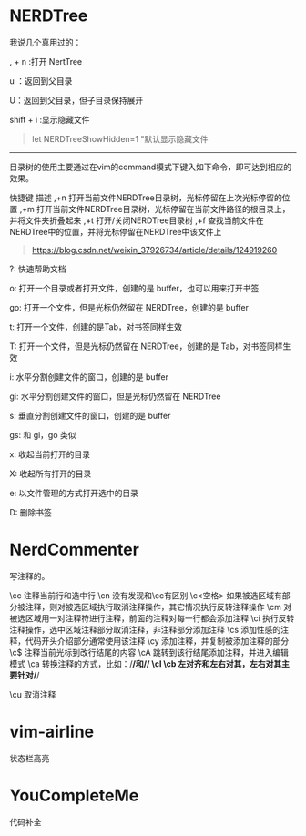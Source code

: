 # NERDTree

我说几个真用过的：

, + n :打开 NertTree

u ：返回到父目录

U：返回到父目录，但子目录保持展开

shift + i :显示隐藏文件

>   let NERDTreeShowHidden=1  "默认显示隐藏文件







---



目录树的使用主要通过在vim的command模式下键入如下命令，即可达到相应的效果。

快捷键	描述
,+n	打开当前文件NERDTree目录树，光标停留在上次光标停留的位置
,+m	打开当前文件NERDTree目录树，光标停留在当前文件路径的根目录上，并将文件夹折叠起来
,+t	打开/关闭NERDTree目录树
,+f	查找当前文件在NERDTree中的位置，并将光标停留在NERDTree中该文件上

> https://blog.csdn.net/weixin_37926734/article/details/124919260



?: 快速帮助文档

o: 打开一个目录或者打开文件，创建的是 buffer，也可以用来打开书签

go: 打开一个文件，但是光标仍然留在 NERDTree，创建的是 buffer

t: 打开一个文件，创建的是Tab，对书签同样生效

T: 打开一个文件，但是光标仍然留在 NERDTree，创建的是 Tab，对书签同样生效

i: 水平分割创建文件的窗口，创建的是 buffer

gi: 水平分割创建文件的窗口，但是光标仍然留在 NERDTree

s: 垂直分割创建文件的窗口，创建的是 buffer

gs: 和 gi，go 类似

x: 收起当前打开的目录

X: 收起所有打开的目录

e: 以文件管理的方式打开选中的目录

D: 删除书签



# NerdCommenter

写注释的。

\cc 注释当前行和选中行
\cn 没有发现和\cc有区别
\c<空格> 如果被选区域有部分被注释，则对被选区域执行取消注释操作，其它情况执行反转注释操作
\cm 对被选区域用一对注释符进行注释，前面的注释对每一行都会添加注释
\ci 执行反转注释操作，选中区域注释部分取消注释，非注释部分添加注释
\cs 添加性感的注释，代码开头介绍部分通常使用该注释
\cy 添加注释，并复制被添加注释的部分
\c$ 注释当前光标到改行结尾的内容
\cA 跳转到该行结尾添加注释，并进入编辑模式
\ca 转换注释的方式，比如：/**/和//
\cl \cb 左对齐和左右对其，左右对其主要针对/**/

\cu 取消注释

# vim-airline

状态栏高亮

# YouCompleteMe

代码补全



